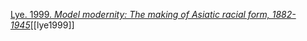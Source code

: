 [Lye. 1999. _Model modernity: The making of Asiatic racial form, 1882-1945_](zotero://select/items/1_HQK4A4YS)[[lye1999]]

